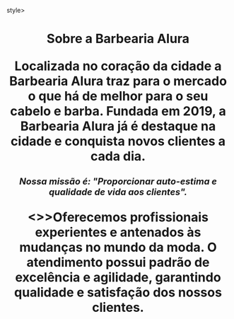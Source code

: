 <!DOCTYPE html>
<html lang="pt-br">
<head>
<meta charset="UTF-8">
<title>Barbearia Alura</title>
<link rel="stylesheet" href="style.css">

  style>

</style>
</head>

<body>
<h1 style="text-align: center">Sobre a Barbearia Alura</hi>

<p>Localizada no coração da cidade a <strong>Barbearia Alura</strong> traz para o mercado o que há de melhor  para o seu cabelo e barba. Fundada em 2019, a Barbearia Alura já é destaque na cidade e conquista novos clientes a cada dia.</p>

<p style="font-size: 20px"><em>Nossa missão é: <strong>"Proporcionar auto-estima e qualidade de vida aos clientes"</strong>.</em></p>

<>>Oferecemos profissionais experientes e antenados às mudanças no mundo da moda. O atendimento possui padrão de excelência e agilidade, garantindo qualidade e satisfação dos nossos clientes.</p>
</body>
 </html>

